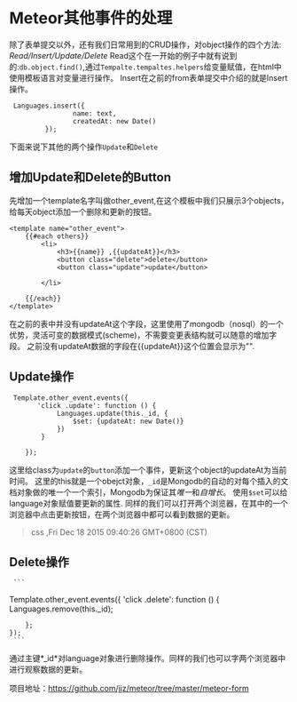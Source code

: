 # Meteor其他事件的处理
除了表单提交以外，还有我们日常用到的CRUD操作，对object操作的四个方法: *Read/Insert/Update/Delete*
Read这个在一开始的例子中就有说到的:`db.object.find()`,通过`Tempalte.tempaltes.helpers`给变量赋值，在html中使用模板语言对变量进行操作。
Insert在之前的from表单提交中介绍的就是Insert操作。

```
 Languages.insert({
                name: text,
                createdAt: new Date()
         });
```

下面来说下其他的两个操作`Update`和`Delete`
## 增加Update和Delete的Button
先增加一个template名字叫做other_event,在这个模板中我们只展示3个objects，给每天object添加一个删除和更新的按钮。

```
<template name="other_event">
    {{#each others}}
        <li>
            <h3>{{name}} ,{{updateAt}}</h3>
            <button class="delete">delete</button>
            <button class="update">update</button>

        </li>

    {{/each}}
</template>

```

在之前的表中并没有updateAt这个字段，这里使用了mongodb（nosql）的一个优势，灵活可变的数据模式(scheme)，不需要变更表结构就可以随意的增加字段。
之前没有updateAt数据的字段在{{updateAt}}这个位置会显示为"".

## Update操作

```
 Template.other_event.events({
       'click .update': function () {
            Languages.update(this._id, {
                $set: {updateAt: new Date()}
            })
        }

    });
```
这里给class为`update`的`button`添加一个事件，更新这个object的updateAt为当前时间。
这里的this就是一个obejct对象，`_id`是Mongodb的自动的对每个插入的文档对象做的唯一个一个索引，Mongodb为保证其*唯一*和*自增长*。
使用`$set`可以给language对象赋值要更新的属性.
同样的我们可以打开两个浏览器，在其中的一个浏览器中点击更新按钮，在两个浏览器中都可以看到数据的更新。
   >css ,Fri Dec 18 2015 09:40:26 GMT+0800 (CST)
   
   ## Delete操作
     ```
   Template.other_event.events({
        'click .delete': function () {
            Languages.remove(this._id);

        };
    });
     ```
通过主键*_id*对language对象进行删除操作。同样的我们也可以字两个浏览器中进行观察数据的更新。

项目地址：https://github.com/jjz/meteor/tree/master/meteor-form


